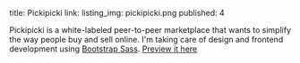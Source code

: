 title: Pickipicki
link:
listing_img: pickipicki.png
published: 4

Pickipicki is a white-labeled peer-to-peer marketplace that wants to simplify the way people buy and sell online. I'm taking care of design and frontend development using [Bootstrap Sass](https://github.com/thomas-mcdonald/bootstrap-sass). [Preview it here](http://dev.soniacs.com/pp/)